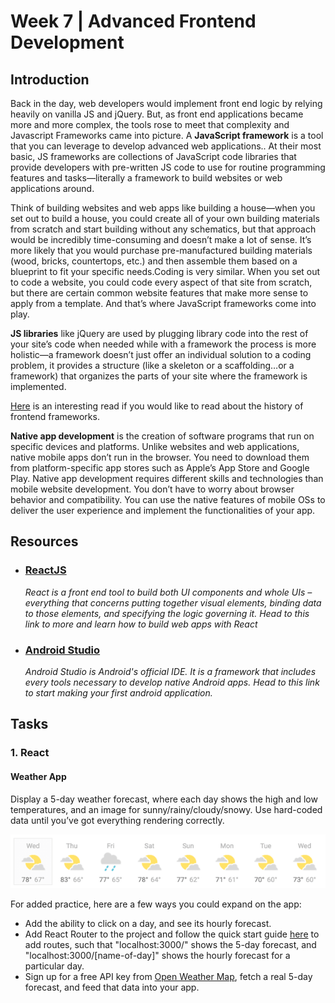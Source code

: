 
# Week 7 | Advanced Frontend Development

## Introduction

Back in the day, web developers would implement front end logic by relying heavily on vanilla JS and jQuery. But, as front end applications became more and more complex, the tools rose to meet that complexity and Javascript Frameworks came into picture.
A **JavaScript framework** is a tool that you can leverage to develop advanced web applications.. At their most basic, JS frameworks are collections of JavaScript code libraries that provide developers with pre-written JS code to use for routine programming features and tasks—literally a framework to build websites or web applications around.

Think of building websites and web apps like building a house—when you set out to build a house, you could create all of your own building materials from scratch and start building without any schematics, but that approach would be incredibly time-consuming and doesn’t make a lot of sense. It’s more likely that you would purchase pre-manufactured building materials (wood, bricks, countertops, etc.) and then assemble them based on a blueprint to fit your specific needs.Coding is very similar. When you set out to code a website, you could code every aspect of that site from scratch, but there are certain common website features that make more sense to apply from a template. And that’s where JavaScript frameworks come into play.

**JS libraries** like jQuery are used by plugging library code into the rest of your site’s code when needed while with a framework the process is more holistic—a framework doesn’t just offer an individual solution to a coding problem, it provides a structure (like a skeleton or a scaffolding…or a framework) that organizes the parts of your site where the framework is implemented.

[Here](https://blog.logrocket.com/history-of-frontend-frameworks/) is an interesting read if you would like to read about the history of frontend frameworks.

**Native app development** is the creation of software programs that run on specific devices and platforms. Unlike websites and web applications, native mobile apps don’t run in the browser. You need to download them from platform-specific app stores such as Apple’s App Store and Google Play. Native app development requires different skills and technologies than mobile website development. You don’t have to worry about browser behavior and compatibility. You can use the native features of mobile OSs to deliver the user experience and implement the functionalities of your app. 


## Resources

- ### [ReactJS](https://www.wncc-iitb.org/wiki/index.php/ReactJs)
	*React is a front end tool to build both UI components and whole UIs – everything that concerns putting together visual elements, binding data to those elements, and specifying the logic governing it. Head to this link to more and learn how to build web apps with React*

- ### [Android Studio](https://www.wncc-iitb.org/wiki/index.php/Android_App_Development)
	*Android Studio is Android's official IDE. It is a framework that includes every tools necessary to develop native Android apps. Head to this link to start making your first android application.* 

## Tasks

### 1. React
#### Weather App
Display a 5-day weather forecast, where each day shows the high and low temperatures, and an image for sunny/rainy/cloudy/snowy. Use hard-coded data until you’ve got everything rendering correctly.


![](./weather.png)  

For added practice, here are a few ways you could expand on the app:
- Add the ability to click on a day, and see its hourly forecast.
- Add React Router to the project and follow the quick start guide [here](https://reacttraining.com/react-router/web/guides/quick-start) to add routes, such that "localhost:3000/" shows the 5-day forecast, and "localhost:3000/[name-of-day]" shows the hourly forecast for a particular day.
- Sign up for a free API key from [Open Weather Map](https://openweathermap.org/api), fetch a real 5-day forecast, and feed that data into your app.

